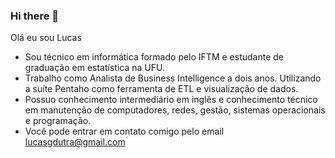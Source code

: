 ### Hi there 👋

<!--
**lucasgdutra/lucasgdutra** is a ✨ _special_ ✨ repository because its `README.md` (this file) appears on your GitHub profile.

Here are some ideas to get you started:

- 🔭 I’m currently working on ...
- 🌱 I’m currently learning ...
- 👯 I’m looking to collaborate on ...
- 🤔 I’m looking for help with ...
- 💬 Ask me about ...
- 📫 How to reach me: ...
- 😄 Pronouns: ...
- ⚡ Fun fact: ...
-->
Olá eu sou Lucas

- Sou técnico em informática formado pelo IFTM e estudante de graduação em estatística na UFU.
- Trabalho como Analista de Business Intelligence a dois anos. Utilizando a suíte Pentaho como ferramenta de ETL e visualização de dados.
- Possuo conhecimento intermediário em inglês e conhecimento técnico em manutenção de computadores, redes, gestão, sistemas operacionais e programação.
- Você pode entrar em contato comigo pelo email lucasgdutra@gmail.com
